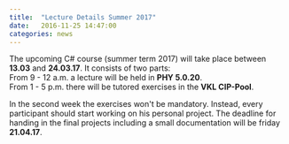 ```yaml
---
title:  "Lecture Details Summer 2017"
date:   2016-11-25 14:47:00
categories: news
---
```


The upcoming C# course (summer term 2017) will take place between **13.03** and **24.03.17**. It consists of two parts:  
From 9 - 12 a.m. a lecture will be held in **PHY 5.0.20**.  
From 1 - 5 p.m. there will be tutored exercises in the **VKL CIP-Pool**.

In the second week the exercises won't be mandatory. Instead, every participant should start working on his personal project. The deadline for handing in the final projects including a small documentation will be friday **21.04.17**.


 